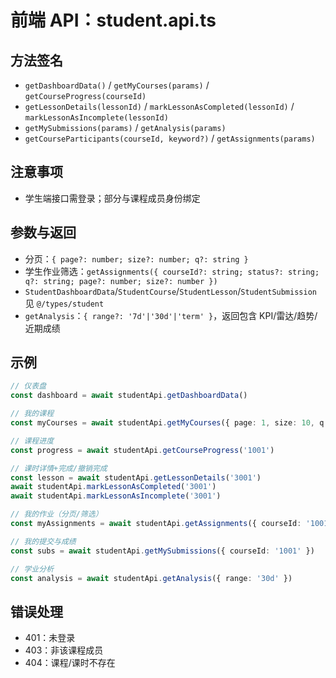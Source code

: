# 前端 API：student.api.ts

## 方法签名
- `getDashboardData()` / `getMyCourses(params)` / `getCourseProgress(courseId)`
- `getLessonDetails(lessonId)` / `markLessonAsCompleted(lessonId)` / `markLessonAsIncomplete(lessonId)`
- `getMySubmissions(params)` / `getAnalysis(params)`
- `getCourseParticipants(courseId, keyword?)` / `getAssignments(params)`

## 注意事项
- 学生端接口需登录；部分与课程成员身份绑定

## 参数与返回
- 分页：`{ page?: number; size?: number; q?: string }`
- 学生作业筛选：`getAssignments({ courseId?: string; status?: string; q?: string; page?: number; size?: number })`
- `StudentDashboardData`/`StudentCourse`/`StudentLesson`/`StudentSubmission` 见 `@/types/student`
- `getAnalysis`：`{ range?: '7d'|'30d'|'term' }`，返回包含 KPI/雷达/趋势/近期成绩

## 示例
```ts
// 仪表盘
const dashboard = await studentApi.getDashboardData()

// 我的课程
const myCourses = await studentApi.getMyCourses({ page: 1, size: 10, q: 'AI' })

// 课程进度
const progress = await studentApi.getCourseProgress('1001')

// 课时详情+完成/撤销完成
const lesson = await studentApi.getLessonDetails('3001')
await studentApi.markLessonAsCompleted('3001')
await studentApi.markLessonAsIncomplete('3001')

// 我的作业（分页/筛选）
const myAssignments = await studentApi.getAssignments({ courseId: '1001', status: 'pending', page: 1, size: 10 })

// 我的提交与成绩
const subs = await studentApi.getMySubmissions({ courseId: '1001' })

// 学业分析
const analysis = await studentApi.getAnalysis({ range: '30d' })
```

## 错误处理
- 401：未登录
- 403：非该课程成员
- 404：课程/课时不存在
